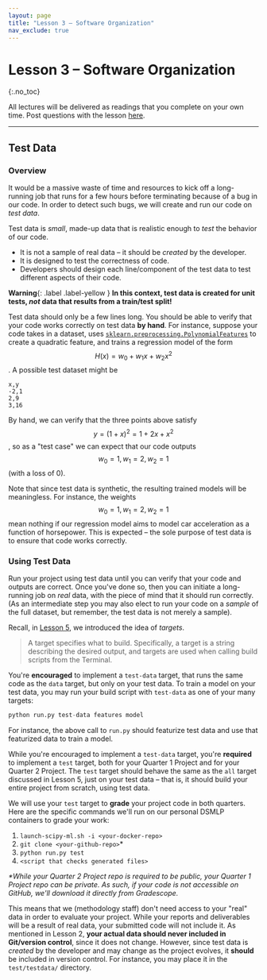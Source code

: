 ```yaml
---
layout: page
title: "Lesson 3 – Software Organization"
nav_exclude: true
---
```


<script type="text/javascript" async
  src="https://cdnjs.cloudflare.com/ajax/libs/mathjax/2.7.7/MathJax.js?config=TeX-MML-AM_CHTML">
</script>

# Lesson 3 – Software Organization
{:.no_toc}

All lectures will be delivered as readings that you complete on your own time. Post questions with the lesson [here](TODO).

<!-- There is no Methodology Assignment associated with this lesson. -->

---


## Test Data

### Overview

It would be a massive waste of time and resources to kick off a long-running job that runs for a few hours before terminating because of a bug in our code. In order to detect such bugs, we will create and run our code on _test data_.

Test data is _small_, made-up data that is realistic enough to _test_ the behavior of our code.
- It is not a sample of real data – it should be _created_ by the developer.
- It is designed to test the correctness of code.
- Developers should design each line/component of the test data to test different aspects of their code.

**Warning**{: .label .label-yellow } **In this context, test data is created for unit tests, _not_ data that results from a train/test split!**

Test data should only be a few lines long. You should be able to verify that your code works correctly on test data **by hand**. For instance, suppose your code takes in a dataset, uses [`sklearn.preprocessing.PolynomialFeatures`](https://scikit-learn.org/stable/modules/generated/sklearn.preprocessing.PolynomialFeatures.html) to create a quadratic feature, and trains a regression model of the form $$H(x) = w_0 + w_1 x + w_2 x^2$$. A possible test dataset might be

```
x,y
-2,1
2,9
3,16
```
By hand, we can verify that the three points above satisfy $$y = (1 + x)^2 = 1 + 2x + x^2$$, so as a "test case" we can expect that our code outputs $$w_0 = 1, w_1 = 2, w_2 = 1$$ (with a loss of 0).

Note that since test data is synthetic, the resulting trained models will be meaningless. For instance, the weights $$w_0 = 1, w_1 = 2, w_2 = 1$$ mean nothing if our regression model aims to model car acceleration as a function of horsepower. This is expected – the sole purpose of test data is to ensure that code works correctly.

### Using Test Data

Run your project using test data until you can verify that your code and outputs are correct. Once you've done so, then you can initiate a long-running job on _real_ data, with the piece of mind that it should run correctly. (As an intermediate step you may also elect to run your code on a _sample_ of the full dataset, but remember, the test data is not merely a sample).

Recall, in [Lesson 5](../05#targets), we introduced the idea of _targets_. 

> A target specifies what to build. Specifically, a target is a string describing the desired output, and targets are used when calling build scripts from the Terminal.

You're **encouraged** to implement a `test-data` target, that runs the same code as the `data` target, but only on your test data. To train a model on your test data, you may run your build script with `test-data` as one of your many targets:

```py
python run.py test-data features model
```

For instance, the above call to `run.py` should featurize test data and use that featurized data to train a model.

While you're encouraged to implement a `test-data` target, you're **required** to implement a `test` target, both for your Quarter 1 Project and for your Quarter 2 Project. The `test` target should behave the same as the `all` target discussed in Lesson 5, just on your test data – that is, it should build your entire project from scratch, using test data.

We will use your `test` target to **grade** your project code in both quarters. Here are the specific commands we'll run on our personal DSMLP containers to grade your work:

1. `launch-scipy-ml.sh -i <your-docker-repo>`
2. `git clone <your-github-repo>`*
3. `python run.py test`
4. `<script that checks generated files>`

_*While your Quarter 2 Project repo is required to be public, your Quarter 1 Project repo can be private. As such, if your code is not accessible on GitHub, we'll download it directly from Gradescope._

This means that we (methodology staff) don't need access to your "real" data in order to evaluate your project. While your reports and deliverables will be a result of real data, your submitted code will not include it. As mentioned in Lesson 2, **your actual data should never included in Git/version control**, since it does not change. However, since test data is _created_ by the developer and may change as the project evolves, it **should** be included in version control. For instance, you may place it in the `test/testdata/` directory.


